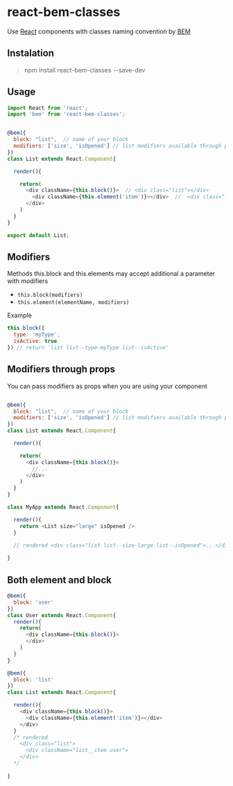 # react-bem-classes

Use [React](https://facebook.github.io/react/) components with classes naming convention by [BEM](https://en.bem.info/method/naming-convention/)

## Instalation
> npm install react-bem-classes --save-dev

## Usage

```js
import React from 'react';
import 'bem' from 'react-bem-classes';


@bem({
  block: "list",  // name of your block
  modifiers: ['size', 'isOpened'] // list modifiers available through props
})
class List extends React.Component{

  render(){

    return(
      <div className={this.block()}>  // <div class="list"></div>
        <div className={this.element('item')}></div>  //  <div class="list__item"></div>
      </div>
    )
  }
}

export default List;
```

## Modifiers
Methods this.block and this.elements may accept additional a parameter with modifiers
 - `this.block(modifiers)`
 - `this.element(elementName, modifiers)`
 
Example 
```js
this.block({
  type: 'myType',
  isActive: true 
}) // return 'list list--type-myType list--isActive'


```

## Modifiers through props
You can pass modifiers as props when you are using your component
```js

@bem({
  block: "list",  // name of your block
  modifiers: ['size', 'isOpened'] // list modifiers available through props
})
class List extends React.Component{

  render(){

    return(
      <div className={this.block()}>
        //...
      </div>
    )
  }
}

class MyApp extends React.Component{

  render(){
    return <List size="large" isOpened /> 
  }
  
  // rendered <div class="list list--size-large list--isOpened">...</div>

}
```
## Both element and block
```js
@bem({
  block: 'user'
})
class User extends React.Component{
  render(){
    return(
      <div className={this.block()}>
      </div>
    )
  }
}

@bem({
  block: 'list'
})
class List extends React.Component{

  render(){
    <div className={this.block()}>
      <div className={this.element('item')}></div>
    </div>
  }
  /* rendered 
    <div class="list">
      <div className="list__item user">
    </div> 
  */ 
  
}


```
